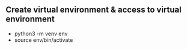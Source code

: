 ## Create virtual environment & access to virtual environment
- python3 -m venv env
- source env/bin/activate